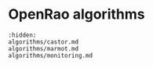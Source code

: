 # OpenRao algorithms

```{toctree}
:hidden:
algorithms/castor.md
algorithms/marmot.md
algorithms/monitoring.md
```

